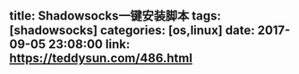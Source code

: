 title: Shadowsocks一键安装脚本
tags: [shadowsocks]
categories: [os,linux]
date: 2017-09-05 23:08:00
link: https://teddysun.com/486.html
---

